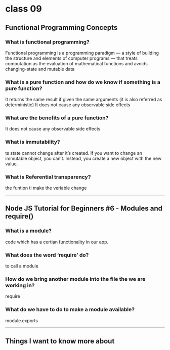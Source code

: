 # class 09
## Functional Programming Concepts

### What is functional programming?
 Functional programming is a programming paradigm — a style of building the structure and elements of computer programs — that treats computation as the evaluation of mathematical functions and avoids changing-state and mutable data
### What is a pure function and how do we know if something is a pure function?
 It returns the same result if given the same arguments (it is also referred as deterministic)
It does not cause any observable side effects
### What are the benefits of a pure function?
It does not cause any observable side effects

### What is immutability?
ts state cannot change after it’s created. If you want to change an immutable object, you can’t. Instead, you create a new object with the new value.
### What is Referential transparency?
the funtion ti make the veriable change 

---
## Node JS Tutorial for Beginners #6 - Modules and require()

### What is a module?
code which has a certian functionality in our app.
### What does the word ‘require’ do?
 to call a module
### How do we bring another module into the file the we are working in?
  require
### What do we have to do to make a module available?
module.exports


---
## Things I want to know more about